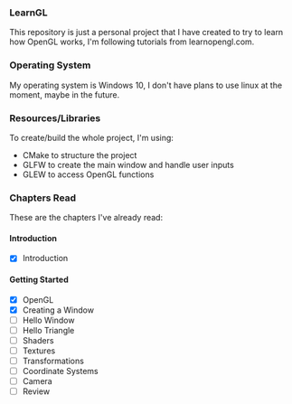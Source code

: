 ### LearnGL
This repository is just a personal project that I have created to try to learn how OpenGL works, I'm following tutorials from learnopengl.com.

### Operating System

My operating system is Windows 10, I don't have plans to use linux at the moment, maybe in the future.

### Resources/Libraries
To create/build the whole project, I'm using:
- CMake to structure the project
- GLFW to create the main window and handle user inputs
- GLEW to access OpenGL functions

### Chapters Read
These are the chapters I've already read:

#### Introduction
- [x] Introduction
#### Getting Started
- [x] OpenGL
- [x] Creating a Window
- [ ] Hello Window
- [ ] Hello Triangle
- [ ] Shaders
- [ ] Textures
- [ ] Transformations
- [ ] Coordinate Systems
- [ ] Camera
- [ ] Review
